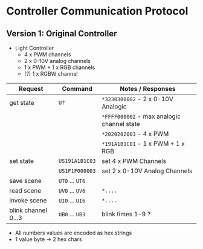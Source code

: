 # Controller Communication Protocol

## Version 1: Original Controller

* Light Controller
  * 4 x PWM channels
  * 2 x 0-10V analog channels
  * 1 x PWM + 1 x RGB channels
  * (?) 1 x RGBW channel

| Request | Command | Notes / Responses
|---|---|---
| get state | `U?` | `*3230300002` - 2 x 0-10V Analogic
|  |  | `*FFFF000002` - max analogic channel state
|  |  | `*2020202003` - 4 x PWM
|  |  | `*191A1B1C01` - 1 x PWM + 1 x RGB
| set state | `US191A1B1C03` | set 4 x PWM Channels
|  | `US1F1F000003` | set 2 x 0-10V Analog Channels
| save scene | `UT0` ... `UT6`
| read scene | `UV0` ... `UV6` | `*....`
| invoke scene | `UI0` ... `UI6` | `*....`
| blink channel 0...3 | `UB0` ... `UB3` | blink times 1-9 ?

* All numbers values are encoded as hex strings
* 1 value byte -> 2 hex chars
